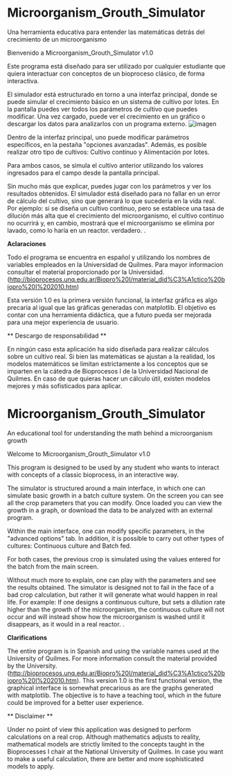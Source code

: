 # Microorganism_Grouth_Simulator
Una herramienta educativa para entender las matemáticas detrás del crecimiento de un microorganismo

Bienvenido a Microorganism_Grouth_Simulator v1.0

Este programa está diseñado para ser utilizado por cualquier estudiante que quiera interactuar con conceptos de un bioproceso clásico, de forma interactiva.

El simulador está estructurado en torno a una interfaz principal, donde se puede simular el crecimiento básico en un sistema de cultivo por lotes. En la pantalla puedes ver todos los parámetros de cultivo que puedes modificar. Una vez cargado, puede ver el crecimiento en un gráfico o descargar los datos para analizarlos con un programa externo.
![imagen](https://user-images.githubusercontent.com/71038398/214141009-9ef75461-75b5-4439-be4d-07dea2131b72.png)

Dentro de la interfaz principal, uno puede modificar parámetros específicos, en la pestaña "opciones avanzadas".
Además, es posible realizar otro tipo de cultivos: Cultivo continuo y Alimentación por lotes.

Para ambos casos, se simula el cultivo anterior utilizando los valores ingresados para el campo desde la pantalla principal.

Sin mucho más que explicar, puedes jugar con los parámetros y ver los resultados obtenidos. El simulador está diseñado para no fallar en un error de cálculo del cultivo, sino que generará lo que sucedería en la vida real. Por ejemplo: si se diseña un cultivo continuo, pero se establece una tasa de dilución más alta que el crecimiento del microorganismo, el cultivo continuo no ocurrirá y, en cambio, mostrará que el microorganismo se elimina por lavado, como lo haría en un reactor. verdadero. .

**Aclaraciones**

Todo el programa se encuentra en español y utilizando los nombres de variables empleados en la Universidad de Quilmes. Para mayor informacion consultar el material proporcionado por la Universidad. (http://bioprocesos.unq.edu.ar/Biopro%20I/material_did%C3%A1ctico%20biopro%20I%202010.htm)

Esta versión 1.0 es la primera versión funcional, la interfaz gráfica es algo precaria al igual que las gráficas generadas con matplotlib. El objetivo es contar con una herramienta didáctica, que a futuro pueda ser mejorada para una mejor experiencia de usuario.

** Descargo de responsabilidad **

En ningún caso esta aplicación ha sido diseñada para realizar cálculos sobre un cultivo real. Si bien las matemáticas se ajustan a la realidad, los modelos matemáticos se limitan estrictamente a los conceptos que se imparten en la cátedra de Bioprocesos I de la Universidad Nacional de Quilmes. En caso de que quieras hacer un cálculo útil, existen modelos mejores y más sofisticados para aplicar.

# Microorganism_Grouth_Simulator
An educational tool for understanding the math behind a microorganism growth

Welcome to Microorganism_Grouth_Simulator v1.0

This program is designed to be used by any student who wants to interact with concepts of a classic bioprocess, in an interactive way.

The simulator is structured around a main interface, in which one can simulate basic growth in a batch culture system. On the screen you can see all the crop parameters that you can modify. Once loaded you can view the growth in a graph, or download the data to be analyzed with an external program.

Within the main interface, one can modify specific parameters, in the "advanced options" tab.
In addition, it is possible to carry out other types of cultures: Continuous culture and Batch fed.

For both cases, the previous crop is simulated using the values entered for the batch from the main screen.

Without much more to explain, one can play with the parameters and see the results obtained. The simulator is designed not to fail in the face of a bad crop calculation, but rather it will generate what would happen in real life. For example: If one designs a continuous culture, but sets a dilution rate higher than the growth of the microorganism, the continuous culture will not occur and will instead show how the microorganism is washed until it disappears, as it would in a real reactor. .

**Clarifications**

The entire program is in Spanish and using the variable names used at the University of Quilmes. For more information consult the material provided by the University. (http://bioprocesos.unq.edu.ar/Biopro%20I/material_did%C3%A1ctico%20biopro%20I%202010.htm).
This version 1.0 is the first functional version, the graphical interface is somewhat precarious as are the graphs generated with matplotlib. The objective is to have a teaching tool, which in the future could be improved for a better user experience.

** Disclaimer **

Under no point of view this application was designed to perform calculations on a real crop. Although mathematics adjusts to reality, mathematical models are strictly limited to the concepts taught in the Bioprocesses I chair at the National University of Quilmes. In case you want to make a useful calculation, there are better and more sophisticated models to apply.
